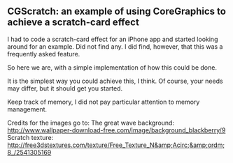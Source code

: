 ## CGScratch: an example of using CoreGraphics to achieve a scratch-card effect

I had to code a scratch-card effect for an iPhone app and started looking around for an example.
Did not find any. I did find, however, that this was a frequently asked feature.

So here we are, with a simple implementation of how this could be done.

It is the simplest way you could achieve this, I think.
Of course, your needs may differ, but it should get you started.

Keep track of memory, I did not pay particular attention to memory management.

Credits for the images go to:
The great wave background: http://www.wallpaper-download-free.com/image/background_blackberry/9 
Scratch texture: http://free3dstextures.com/texture/Free_Texture_N&amp;Acirc;&amp;ordm;8_/2541305169
